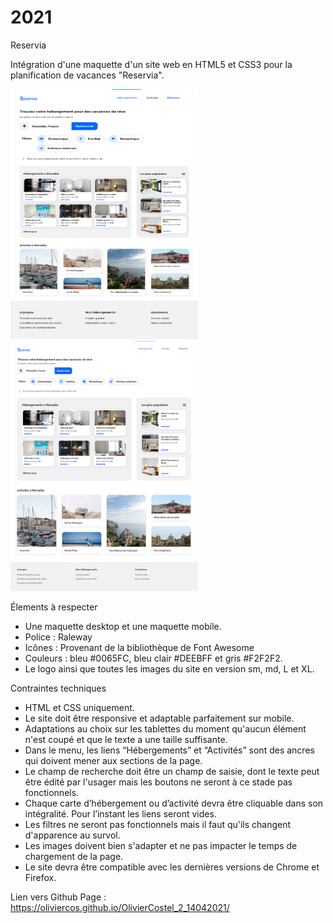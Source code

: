# 2021

Reservia

Intégration d'une maquette d'un site web en HTML5 et CSS3 pour la planification de vacances "Reservia".

<img alt="maquette réalisée" width="300" height="400" src="maquette_done.png"> </img>
<img alt="maquette demandée" width="300" height="400" src="reservia_maquette_asked.png"> </img>


Élements à respecter 

- Une maquette desktop et une maquette mobile. 
- Police : Raleway 
- Icônes : Provenant de la bibliothèque de Font Awesome 
- Couleurs : bleu #0065FC, bleu clair #DEEBFF  et gris #F2F2F2.
- Le logo ainsi que toutes les images du site en version sm, md, L et XL.
 

Contraintes techniques

- HTML et CSS uniquement.
- Le site doit être responsive et adaptable parfaitement sur mobile.
- Adaptations au choix sur les tablettes du moment qu'aucun élément n'est coupé et que le texte a une taille suffisante. 
- Dans le menu, les liens “Hébergements” et “Activités” sont des ancres qui doivent mener aux sections de la page.
- Le champ de recherche doit être un champ de saisie, dont le texte peut être édité par l'usager mais les boutons ne seront à ce stade pas fonctionnels.
- Chaque carte d’hébergement ou d’activité devra être cliquable dans son intégralité. Pour l’instant les liens seront vides.
- Les filtres ne seront pas fonctionnels mais il faut qu'ils changent d'apparence au survol.
- Les images doivent bien s'adapter et ne pas impacter le temps de chargement de la page.
- Le site devra être compatible avec les dernières versions de Chrome et Firefox.

Lien vers Github Page : https://oliviercos.github.io/OlivierCostel_2_14042021/
